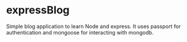 # expressBlog
Simple blog application to learn Node and express.
It uses passport for authentication and mongoose for interacting with mongodb.
